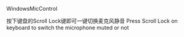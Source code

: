 WindowsMicControl

按下键盘的Scroll Lock键即可一键切换麦克风静音
Press Scroll Lock on keyboard to switch the microphone muted or not
